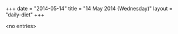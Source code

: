 +++
date = "2014-05-14"
title = "14 May 2014 (Wednesday)"
layout = "daily-diet"
+++


\<no entries\>
